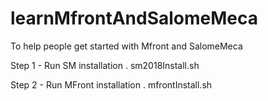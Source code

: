 # learnMfrontAndSalomeMeca
To help people get started with Mfront and SalomeMeca

Step 1 - Run SM installation
. sm2018Install.sh

Step 2 - Run MFront installation
.  mfrontInstall.sh  

